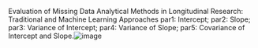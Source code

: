 Evaluation of Missing Data Analytical Methods in Longitudinal Research: Traditional and Machine Learning Approaches
par1: Intercept; par2: Slope; par3: Variance of Intercept; par4: Variance of Slope; par5: Covariance of Intercept and Slope.![image](https://github.com/DandanTang0/Evaluation-of-Missing-Data-Analytical-Methods-in-Longitudinal-Research/assets/150409008/c50caff2-ae8b-4520-8d90-3837decad870)

